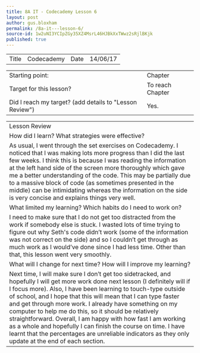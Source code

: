 ```yaml
---
title: 8A IT - Codecademy Lesson 6
layout: post
author: gus.bloxham
permalink: /8a-it---lesson-6/
source-id: 1w2uNI3YCIpZGy35XZ4MsrL46HJBkXxTWwz2sRjlBKjk
published: true
---
```

<table>
  <tr>
    <td>Title</td>
    <td>Codecademy</td>
    <td>Date</td>
    <td>14/06/17</td>
  </tr>
</table>


<table>
  <tr>
    <td>Starting point:</td>
    <td>Chapter </td>
  </tr>
  <tr>
    <td>Target for this lesson?</td>
    <td>To reach Chapter</td>
  </tr>
  <tr>
    <td>Did I reach my target? 
(add details to "Lesson Review")</td>
    <td> Yes.</td>
  </tr>
</table>


<table>
  <tr>
    <td>Lesson Review</td>
  </tr>
  <tr>
    <td>How did I learn? What strategies were effective? </td>
  </tr>
  <tr>
    <td>As usual, I went through the set exercises on Codecademy. I noticed that I was making lots more progress than I did the last few weeks. I think this is because I was reading the information at the left hand side of the screen more thoroughly which gave me a better understanding of the code. This may be partially due to a massive block of code (as sometimes presented in the middle) can be intimidating whereas the information on the side is very concise and explains things very well.</td>
  </tr>
  <tr>
    <td>What limited my learning? Which habits do I need to work on? </td>
  </tr>
  <tr>
    <td>I need to make sure that I do not get too distracted from the work if somebody else is stuck. I wasted lots of time trying to figure out why Seth's code didn’t work (some of the information was not correct on the side) and so I couldn’t get through as much work as I would’ve done since I had less time. Other than that, this lesson went very smoothly.</td>
  </tr>
  <tr>
    <td>What will I change for next time? How will I improve my learning?</td>
  </tr>
  <tr>
    <td>Next time, I will make sure I don’t get too sidetracked, and hopefully I will get more work done next lesson (I definitely will if I focus more). Also, I have been learning to touch-type outside of school, and I hope that this will mean that I can type faster and get through more work. I already have something on my computer to help me do this, so it should be relatively straightforward. Overall, I am happy with how fast I am working as a whole and hopefully I can finish the course on time. I have learnt that the percentages are unreliable indicators as they only update at the end of each section.</td>
  </tr>
</table>


